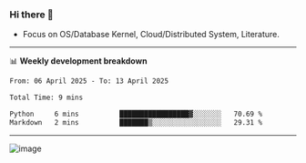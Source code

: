 ### Hi there 👋
<!-- * Daily Meditation via Leetcode/Competitive-Programming. -->
* Focus on OS/Database Kernel, Cloud/Distributed System, Literature.

-------

📊 **Weekly development breakdown**
<!--START_SECTION:waka-->

```txt
From: 06 April 2025 - To: 13 April 2025

Total Time: 9 mins

Python     6 mins          █████████████████▓░░░░░░░   70.69 %
Markdown   2 mins          ███████▒░░░░░░░░░░░░░░░░░   29.31 %
```

<!--END_SECTION:waka-->

-------

<!-- [![Leetcode Stats](https://leetcard.jacoblin.cool/hzhang413?font=Fira+Mono)](https://leetcode.com/fxrc) -->
![image](./cyberpunk-ghost-in-the-shell.gif)
<!--![image](./gis-archive.png)-->
